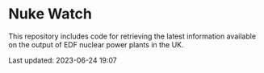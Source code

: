 # Nuke Watch

This repository includes code for retrieving the latest information available on the output of EDF nuclear power plants in the UK.

Last updated: 2023-06-24 19:07